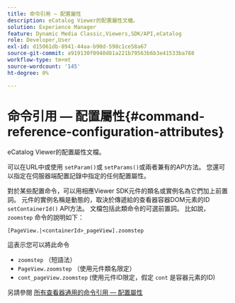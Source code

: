 ```yaml
---
title: 命令引用 — 配置屬性
description: eCatalog Viewer的配置屬性文檔。
solution: Experience Manager
feature: Dynamic Media Classic,Viewers,SDK/API,eCatalog
role: Developer,User
exl-id: d15061db-8941-44aa-b90d-598c1ce58a67
source-git-commit: a919130f0940d81a221b79563b6b3e41533ba788
workflow-type: tm+mt
source-wordcount: '145'
ht-degree: 0%

---
```


# 命令引用 — 配置屬性{#command-reference-configuration-attributes}

eCatalog Viewer的配置屬性文檔。

可以在URL中或使用 `setParam()`或 `setParams()`或兩者兼有的API方法。 您還可以指定在伺服器端配置記錄中指定的任何配置屬性。

對於某些配置命令，可以用相應Viewer SDK元件的類名或實例名為它們加上前置詞。 元件的實例名稱是動態的，取決於傳遞給的查看器容器DOM元素的ID `setContainerId()` API方法。 文檔包括此類命令的可選前置詞。 比如說， `zoomstep` 命令的說明如下：

`[PageView.|<containerId>_pageView].zoomstep`

這表示您可以將此命令

* `zoomstep` （短語法）
* `PageView.zoomstep` （使用元件類名限定）
* `cont_pageView.zoomstep` (使用元件ID限定，假定 `cont` 是容器元素的ID)

另請參閱 [所有查看器通用的命令引用 — 配置屬性](../../../r-html5-viewer-20-cmdref-configattrib/r-html5-viewer-20-cmdref-configattrib.md#concept-850e0f2c49b949deb7cfbfd330d329bd)

